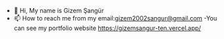 - 👋 Hi, My name is Gizem Şangür
- 📫 How to reach me from my email:gizem2002sangur@gmail.com
-You can see my portfolio website https://gizemsangur-ten.vercel.app/





